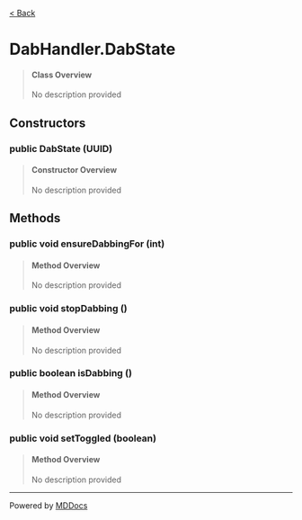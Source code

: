 [< Back](../README.md)
# DabHandler.DabState #
>#### Class Overview ####
>No description provided
## Constructors ##
### public DabState (UUID) ###
>#### Constructor Overview ####
>No description provided
>
## Methods ##
### public void ensureDabbingFor (int) ###
>#### Method Overview ####
>No description provided
>
### public void stopDabbing () ###
>#### Method Overview ####
>No description provided
>
### public boolean isDabbing () ###
>#### Method Overview ####
>No description provided
>
### public void setToggled (boolean) ###
>#### Method Overview ####
>No description provided
>

---
Powered by [MDDocs](https://github.com/VRCube/MDDocs)